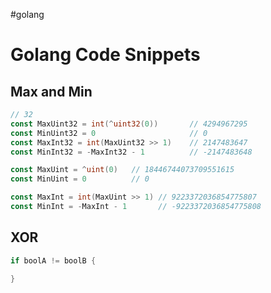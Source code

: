 #golang

# Golang Code Snippets

## Max and Min

```go
// 32
const MaxUint32 = int(^uint32(0))       // 4294967295
const MinUint32 = 0                     // 0
const MaxInt32 = int(MaxUint32 >> 1)    // 2147483647
const MinInt32 = -MaxInt32 - 1          // -2147483648

const MaxUint = ^uint(0)   // 18446744073709551615
const MinUint = 0          // 0

const MaxInt = int(MaxUint >> 1) // 9223372036854775807
const MinInt = -MaxInt - 1       // -9223372036854775808
```

## XOR

```go
if boolA != boolB {

}
```